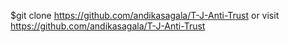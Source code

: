 $git clone https://github.com/andikasagala/T-J-Anti-Trust
or
visit https://github.com/andikasagala/T-J-Anti-Trust
